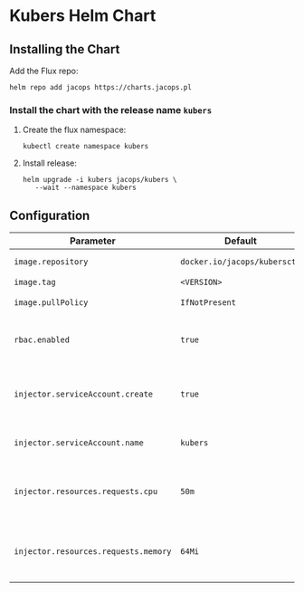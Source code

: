 # Kubers Helm Chart

## Installing the Chart
Add the Flux repo:
```
helm repo add jacops https://charts.jacops.pl
```

### Install the chart with the release name `kubers`
1. Create the flux namespace:
   ```
   kubectl create namespace kubers
   ```

2. Install release:
   ```
   helm upgrade -i kubers jacops/kubers \
      --wait --namespace kubers
   ```

## Configuration

| Parameter | Default | Description |
| --- | --- | --- |
| `image.repository` | `docker.io/jacops/kubersctl` | Image repository |
| `image.tag` | `<VERSION>` | Image tag |
| `image.pullPolicy` | `IfNotPresent` | Image pull policy |
| `rbac.enabled` | `true` | If `true`, create and use RBAC resources |
| `injector.serviceAccount.create` | `true` | If `true`, create a new service account |
| `injector.serviceAccount.name` | `kubers` | Service account to be used
| `injector.resources.requests.cpu` | `50m` | CPU resource requests for the Flux deployment |
| `injector.resources.requests.memory` | `64Mi` | Memory resource requests for the Flux deployment | | `injector.resources.limits` | `None` | CPU/memory resource limits for the Flux deployment |
